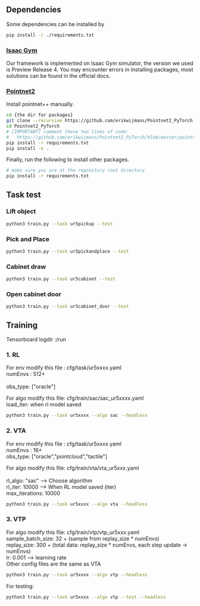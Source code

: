 ## Dependencies
Some dependencies can be installed by

```sh
pip install -r ./requirements.txt
```
### [Isaac Gym](https://developer.nvidia.com/isaac-gym)

Our framework is implemented on Isaac Gym simulator, the version we used is Preview Release 4. You may encounter errors in installing packages, most solutions can be found in the official docs.

### [Pointnet2](https://github.com/daerduoCarey/where2act/tree/main/code)

Install pointnet++ manually.

```sh
cd {the dir for packages}
git clone --recursive https://github.com/erikwijmans/Pointnet2_PyTorch
cd Pointnet2_PyTorch
# [IMPORTANT] comment these two lines of code:
#   https://github.com/erikwijmans/Pointnet2_PyTorch/blob/master/pointnet2_ops_lib/pointnet2_ops/_ext-src/src/sampling_gpu.cu#L100-L101
pip install -r requirements.txt
pip install -e .
```

Finally, run the following to install other packages.

```sh
# make sure you are at the repository root directory
pip install -r requirements.txt
```

## Task test
### Lift object
```sh
python3 train.py --task ur5pickup --test
```
### Pick and Place
```sh
python3 train.py --task ur5pickandplace --test
```
### Cabinet draw
```sh
python3 train.py --task ur5cabinet --test
```
### Open cabinet door
```sh
python3 train.py --task ur5cabinet_door --test
```
## Training

Tensorboard logdir :/run

### 1. RL 
For env  modify this file :   cfg/task/ur5xxxx.yaml  <br>
  numEnvs : 512+        <br>                                   
  obs_type: ["oracle"] <br>
  
For algo modify this file:    cfg/train/sac/sac_ur5xxxx.yaml   <br>
  load_iter: when rl model saved   <br>
```sh
python3 train.py --task ur5xxxx --algo sac --headless
```
### 2. VTA
For env modify this file :  cfg/task/ur5xxxx.yaml  <br>
  numEnvs : 16+  <br>
  obs_type: ["oracle","pointcloud","tactile"]  <br>
  
For algo modify this file:   cfg/train/vta/vta_ur5xxx.yaml  <br>   
  rl_algo: "sac"     --> Choose algorithm <br>
  rl_iter: 10000     -->  When RL model saved (iter)  <br>
  max_iterations: 10000  <br>
  
```sh
python3 train.py --task ur5xxxx --algo vta --headless
```

### 3. VTP
For algo modify this file:   cfg/train/vtp/vtp_ur5xxx.yaml    
  sample_batch_size: 32 + (sample from replay_size * numEnvs)<br>
  replay_size: 300 + (total data: replay_size * numEnvs, each step update -> numEnvs)<br>
  lr: 0.001   -->  learning rate   <br>
Other config files are the same as VTA  <br>
```sh
python3 train.py --task ur5xxxx --algo vtp --headless
```
For testing:
```sh
python3 train.py --task ur5xxxx --algo vtp --test --headless
```
